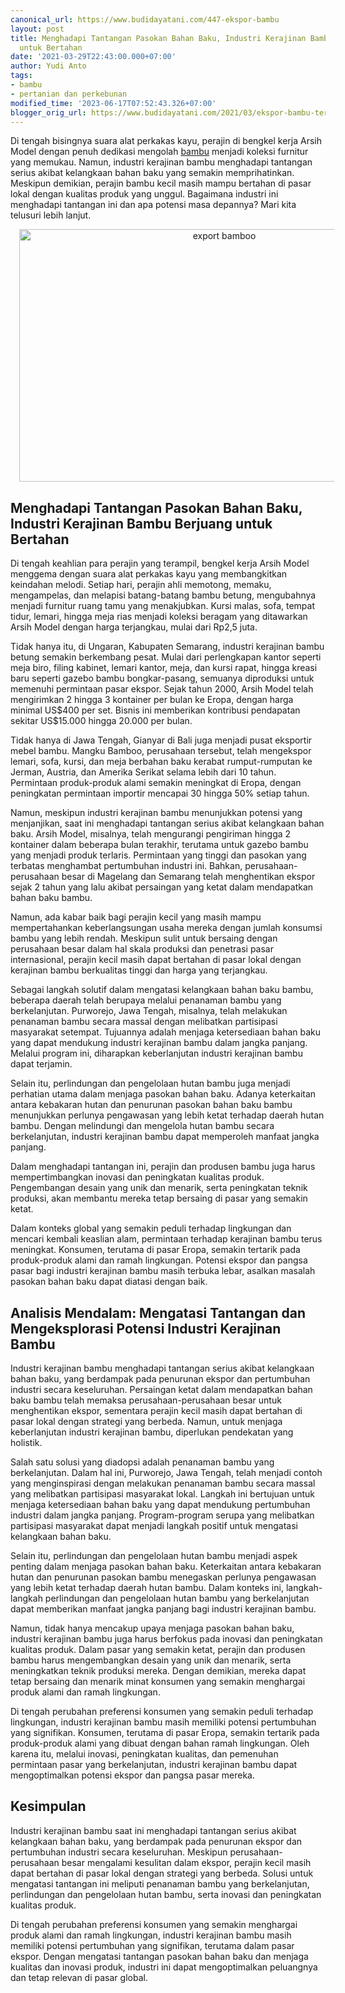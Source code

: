 ```yaml
---
canonical_url: https://www.budidayatani.com/447-ekspor-bambu
layout: post
title: Menghadapi Tantangan Pasokan Bahan Baku, Industri Kerajinan Bambu Berjuang
  untuk Bertahan
date: '2021-03-29T22:43:00.000+07:00'
author: Yudi Anto
tags:
- bambu
- pertanian dan perkebunan
modified_time: '2023-06-17T07:52:43.326+07:00'
blogger_orig_url: https://www.budidayatani.com/2021/03/ekspor-bambu-tersandung-bahan-baku.html
---
```


<p>Di tengah bisingnya suara alat perkakas kayu, perajin di bengkel kerja Arsih Model dengan penuh dedikasi mengolah <a href="https://www.budidayatani.com/search/label/bambu">bambu</a> menjadi koleksi furnitur yang memukau. Namun, industri kerajinan bambu menghadapi tantangan serius akibat kelangkaan bahan baku yang semakin memprihatinkan. Meskipun demikian, perajin bambu kecil masih mampu bertahan di pasar lokal dengan kualitas produk yang unggul. Bagaimana industri ini menghadapi tantangan ini dan apa potensi masa depannya? Mari kita telusuri lebih lanjut.</p><div class="separator" style="clear: both; text-align: center;"><a href="https://blogger.googleusercontent.com/img/b/R29vZ2xl/AVvXsEhIS7SQELqDsZo5piyHlUl4n5-4mvNRFVDFurLyhXMQ5KF9pUaVkLHHJXINS7IsG10OiEYgFbRTMgmrhZ1GV720GrmEh4E1pDlVhEtwMU9lnD7bsxnrDItMmF_NzdmG7ZxnAWEiyFz5hPnEtx5wWslmJddDRZUTYsTxYl2ioJ-XIPJacNUE3E0pHYYm8w/s1903/Di%20tengah%20bisingnya%20suara%20alat%20perkakas%20kayu,%20perajin%20di%20bengkel%20kerja%20Arsih%20Model.jpg" imageanchor="1" style="margin-left: 1em; margin-right: 1em;"><img alt="export bamboo" border="0" data-original-height="1200" data-original-width="1903" height="404" src="https://blogger.googleusercontent.com/img/b/R29vZ2xl/AVvXsEhIS7SQELqDsZo5piyHlUl4n5-4mvNRFVDFurLyhXMQ5KF9pUaVkLHHJXINS7IsG10OiEYgFbRTMgmrhZ1GV720GrmEh4E1pDlVhEtwMU9lnD7bsxnrDItMmF_NzdmG7ZxnAWEiyFz5hPnEtx5wWslmJddDRZUTYsTxYl2ioJ-XIPJacNUE3E0pHYYm8w/w640-h404/Di%20tengah%20bisingnya%20suara%20alat%20perkakas%20kayu,%20perajin%20di%20bengkel%20kerja%20Arsih%20Model.jpg" width="640" /></a></div><h2>Menghadapi Tantangan Pasokan Bahan Baku, Industri Kerajinan Bambu Berjuang untuk Bertahan</h2><p>Di tengah keahlian para perajin yang terampil, bengkel kerja Arsih Model menggema dengan suara alat perkakas kayu yang membangkitkan keindahan melodi. Setiap hari, perajin ahli memotong, memaku, mengampelas, dan melapisi batang-batang bambu betung, mengubahnya menjadi furnitur ruang tamu yang menakjubkan. Kursi malas, sofa, tempat tidur, lemari, hingga meja rias menjadi koleksi beragam yang ditawarkan Arsih Model dengan harga terjangkau, mulai dari Rp2,5 juta.</p><p>Tidak hanya itu, di Ungaran, Kabupaten Semarang, industri kerajinan bambu betung semakin berkembang pesat. Mulai dari perlengkapan kantor seperti meja biro, filing kabinet, lemari kantor, meja, dan kursi rapat, hingga kreasi baru seperti gazebo bambu bongkar-pasang, semuanya diproduksi untuk memenuhi permintaan pasar ekspor. Sejak tahun 2000, Arsih Model telah mengirimkan 2 hingga 3 kontainer per bulan ke Eropa, dengan harga minimal US$400 per set. Bisnis ini memberikan kontribusi pendapatan sekitar US$15.000 hingga 20.000 per bulan.</p><p>Tidak hanya di Jawa Tengah, Gianyar di Bali juga menjadi pusat eksportir mebel bambu. Mangku Bamboo, perusahaan tersebut, telah mengekspor lemari, sofa, kursi, dan meja berbahan baku kerabat rumput-rumputan ke Jerman, Austria, dan Amerika Serikat selama lebih dari 10 tahun. Permintaan produk-produk alami semakin meningkat di Eropa, dengan peningkatan permintaan importir mencapai 30 hingga 50% setiap tahun.</p><p>Namun, meskipun industri kerajinan bambu menunjukkan potensi yang menjanjikan, saat ini menghadapi tantangan serius akibat kelangkaan bahan baku. Arsih Model, misalnya, telah mengurangi pengiriman hingga 2 kontainer dalam beberapa bulan terakhir, terutama untuk gazebo bambu yang menjadi produk terlaris. Permintaan yang tinggi dan pasokan yang terbatas menghambat pertumbuhan industri ini. Bahkan, perusahaan-perusahaan besar di Magelang dan Semarang telah menghentikan ekspor sejak 2 tahun yang lalu akibat persaingan yang ketat dalam mendapatkan bahan baku bambu.</p><p>Namun, ada kabar baik bagi perajin kecil yang masih mampu mempertahankan keberlangsungan usaha mereka dengan jumlah konsumsi bambu yang lebih rendah. Meskipun sulit untuk bersaing dengan perusahaan besar dalam hal skala produksi dan penetrasi pasar internasional, perajin kecil masih dapat bertahan di pasar lokal dengan kerajinan bambu berkualitas tinggi dan harga yang terjangkau.</p><p>Sebagai langkah solutif dalam mengatasi kelangkaan bahan baku bambu, beberapa daerah telah berupaya melalui penanaman bambu yang berkelanjutan. Purworejo, Jawa Tengah, misalnya, telah melakukan penanaman bambu secara massal dengan melibatkan partisipasi masyarakat setempat. Tujuannya adalah menjaga ketersediaan bahan baku yang dapat mendukung industri kerajinan bambu dalam jangka panjang. Melalui program ini, diharapkan keberlanjutan industri kerajinan bambu dapat terjamin.</p><p>Selain itu, perlindungan dan pengelolaan hutan bambu juga menjadi perhatian utama dalam menjaga pasokan bahan baku. Adanya keterkaitan antara kebakaran hutan dan penurunan pasokan bahan baku bambu menunjukkan perlunya pengawasan yang lebih ketat terhadap daerah hutan bambu. Dengan melindungi dan mengelola hutan bambu secara berkelanjutan, industri kerajinan bambu dapat memperoleh manfaat jangka panjang.</p><p>Dalam menghadapi tantangan ini, perajin dan produsen bambu juga harus mempertimbangkan inovasi dan peningkatan kualitas produk. Pengembangan desain yang unik dan menarik, serta peningkatan teknik produksi, akan membantu mereka tetap bersaing di pasar yang semakin ketat.</p><p>Dalam konteks global yang semakin peduli terhadap lingkungan dan mencari kembali keaslian alam, permintaan terhadap kerajinan bambu terus meningkat. Konsumen, terutama di pasar Eropa, semakin tertarik pada produk-produk alami dan ramah lingkungan. Potensi ekspor dan pangsa pasar bagi industri kerajinan bambu masih terbuka lebar, asalkan masalah pasokan bahan baku dapat diatasi dengan baik.</p><h2>Analisis Mendalam: Mengatasi Tantangan dan Mengeksplorasi Potensi Industri Kerajinan Bambu</h2><p>Industri kerajinan bambu menghadapi tantangan serius akibat kelangkaan bahan baku, yang berdampak pada penurunan ekspor dan pertumbuhan industri secara keseluruhan. Persaingan ketat dalam mendapatkan bahan baku bambu telah memaksa perusahaan-perusahaan besar untuk menghentikan ekspor, sementara perajin kecil masih dapat bertahan di pasar lokal dengan strategi yang berbeda. Namun, untuk menjaga keberlanjutan industri kerajinan bambu, diperlukan pendekatan yang holistik.</p><p>Salah satu solusi yang diadopsi adalah penanaman bambu yang berkelanjutan. Dalam hal ini, Purworejo, Jawa Tengah, telah menjadi contoh yang menginspirasi dengan melakukan penanaman bambu secara massal yang melibatkan partisipasi masyarakat lokal. Langkah ini bertujuan untuk menjaga ketersediaan bahan baku yang dapat mendukung pertumbuhan industri dalam jangka panjang. Program-program serupa yang melibatkan partisipasi masyarakat dapat menjadi langkah positif untuk mengatasi kelangkaan bahan baku.</p><p>Selain itu, perlindungan dan pengelolaan hutan bambu menjadi aspek penting dalam menjaga pasokan bahan baku. Keterkaitan antara kebakaran hutan dan penurunan pasokan bambu menegaskan perlunya pengawasan yang lebih ketat terhadap daerah hutan bambu. Dalam konteks ini, langkah-langkah perlindungan dan pengelolaan hutan bambu yang berkelanjutan dapat memberikan manfaat jangka panjang bagi industri kerajinan bambu.</p><p>Namun, tidak hanya mencakup upaya menjaga pasokan bahan baku, industri kerajinan bambu juga harus berfokus pada inovasi dan peningkatan kualitas produk. Dalam pasar yang semakin ketat, perajin dan produsen bambu harus mengembangkan desain yang unik dan menarik, serta meningkatkan teknik produksi mereka. Dengan demikian, mereka dapat tetap bersaing dan menarik minat konsumen yang semakin menghargai produk alami dan ramah lingkungan.</p><p>Di tengah perubahan preferensi konsumen yang semakin peduli terhadap lingkungan, industri kerajinan bambu masih memiliki potensi pertumbuhan yang signifikan. Konsumen, terutama di pasar Eropa, semakin tertarik pada produk-produk alami yang dibuat dengan bahan ramah lingkungan. Oleh karena itu, melalui inovasi, peningkatan kualitas, dan pemenuhan permintaan pasar yang berkelanjutan, industri kerajinan bambu dapat mengoptimalkan potensi ekspor dan pangsa pasar mereka.</p><h2>Kesimpulan</h2><p>Industri kerajinan bambu saat ini menghadapi tantangan serius akibat kelangkaan bahan baku, yang berdampak pada penurunan ekspor dan pertumbuhan industri secara keseluruhan. Meskipun perusahaan-perusahaan besar mengalami kesulitan dalam ekspor, perajin kecil masih dapat bertahan di pasar lokal dengan strategi yang berbeda. Solusi untuk mengatasi tantangan ini meliputi penanaman bambu yang berkelanjutan, perlindungan dan pengelolaan hutan bambu, serta inovasi dan peningkatan kualitas produk.</p><p>Di tengah perubahan preferensi konsumen yang semakin menghargai produk alami dan ramah lingkungan, industri kerajinan bambu masih memiliki potensi pertumbuhan yang signifikan, terutama dalam pasar ekspor. Dengan mengatasi tantangan pasokan bahan baku dan menjaga kualitas dan inovasi produk, industri ini dapat mengoptimalkan peluangnya dan tetap relevan di pasar global.</p>